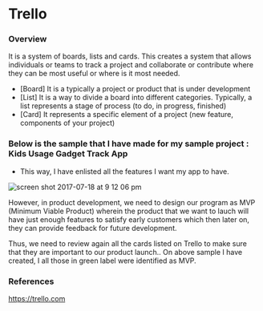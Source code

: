 # Trello

### Overview
  It is a system of boards, lists and cards. This creates a system that allows individuals or teams to track a project
 and collaborate or contribute where they can be most useful or where is it most needed.
 
 * [Board] It is a typically a project or product that is under development
 * [List] It is a way to divide a board into different categories. Typically, a list represents a stage of process (to do, in progress, finished)
 * [Card] It represents a specific element of a project (new feature, components of your project)
    

### Below is the sample that I have made for my sample project : Kids Usage Gadget Track App
 - This way, I have enlisted all the features I want my app to have.

![screen shot 2017-07-18 at 9 12 06 pm](https://user-images.githubusercontent.com/26729817/28319297-12978710-6c00-11e7-8f36-7219dc8f5983.png)

However, in product development, we need to design our program as MVP (Minimum Viable Product) wherein the product that we want to lauch will have just enough features to satisfy early customers which then later on, they can provide feedback for future development.

Thus, we need to review again all the cards listed on Trello to make sure that they are important to our product launch.. 
On above sample I have created, I all those in green label were identified as MVP.

### References

https://trello.com






    
 
 
 
 
